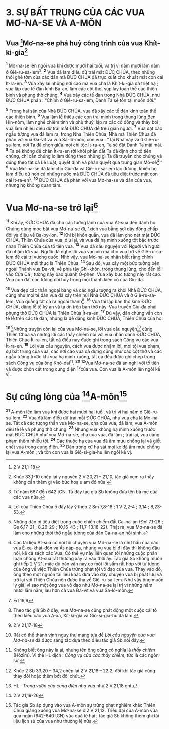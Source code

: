 # 3. SỰ BẤT TRUNG CỦA CÁC VUA MƠ-NA-SE VÀ A-MÔN
## Vua [^1*]Mơ-na-se phá huỷ công trình của vua Khít-ki-gia[^1]
<sup><b>1</b></sup> Mơ-na-se lên ngôi vua khi được mười hai tuổi, và trị vì năm mươi lăm năm ở Giê-ru-sa-lem[^2]. <sup><b>2</b></sup> Vua đã làm điều dữ trái mắt ĐỨC CHÚA, theo những thói ghê tởm của các dân mà ĐỨC CHÚA đã trục xuất cho khuất mắt con cái Ít-ra-en. <sup><b>3</b></sup> Vua xây lại những nơi cao mà vua cha là Khít-ki-gia đã triệt hạ ; vua lập các tế đàn kính Ba-an, làm các cột thờ, sụp lạy toàn thể các thiên binh và phụng thờ chúng. <sup><b>4</b></sup> Vua xây các tế đàn trong Nhà ĐỨC CHÚA, như ĐỨC CHÚA phán : “Chính ở Giê-ru-sa-lem, Danh Ta sẽ tồn tại muôn đời.”

<sup><b>5</b></sup> Trong hai sân của Nhà ĐỨC CHÚA, vua đã xây các tế đàn kính toàn thể các thiên binh. <sup><b>6</b></sup> Vua làm lễ thiêu các con trai mình trong thung lũng Ben Hin-nôm, làm nghề chiêm tinh và phù thuỷ, lập ra các cô đồng và thầy bói ; vua làm nhiều điều dữ trái mắt ĐỨC CHÚA để trêu giận người. <sup><b>7</b></sup> Vua đặt các ngẫu tượng vua đã làm ra, trong Nhà Thiên Chúa, Nhà mà Thiên Chúa đã phán với vua Đa-vít và vua Sa-lô-môn, con vua : “Tại Nhà này và ở Giê-ru-sa-lem, nơi Ta đã chọn giữa mọi chi tộc Ít-ra-en, Ta sẽ đặt Danh Ta mãi mãi. <sup><b>8</b></sup> Ta sẽ không để chân Ít-ra-en rời khỏi phần đất Ta đã định cho tổ tiên chúng, chỉ cần chúng lo làm đúng theo những gì Ta đã truyền cho chúng và đúng theo tất cả Lề Luật, quyết định và phán quyết qua trung gian Mô-sê[^3].” <sup><b>9</b></sup> Vua Mơ-na-se đã làm cho Giu-đa và Giê-ru-sa-lem lạc đường, khiến họ làm điều dữ hơn cả những nước mà ĐỨC CHÚA đã tiêu diệt trước mặt con cái Ít-ra-en[^4]. <sup><b>10</b></sup> ĐỨC CHÚA đã phán với vua Mơ-na-se và dân của vua, nhưng họ không quan tâm.

# Vua Mơ-na-se trở lại[^5]
<sup><b>11</b></sup> Khi ấy, ĐỨC CHÚA đã cho các tướng lãnh của vua Át-sua đến đánh họ. Chúng dùng móc bắt vua Mơ-na-se đi, [^2*]xích vua bằng sợi dây đồng chấp đôi và điệu về Ba-by-lon. <sup><b>12</b></sup> Khi bị khốn quẫn, vua đã làm cho nét mặt ĐỨC CHÚA, Thiên Chúa của vua, dịu lại, và vua đã hạ mình xuống tột bậc trước nhan Thiên Chúa của tổ tiên vua. <sup><b>13</b></sup> Vua đã cầu nguyện với Người và Người đã nhậm lời vua. Người đã nghe lời vua van xin mà cho vua trở về Giê-ru-sa-lem để cai trị vương quốc. Nhờ vậy, vua Mơ-na-se nhận biết rằng chính ĐỨC CHÚA mới thực là Thiên Chúa. <sup><b>14</b></sup> Sau đó, vua xây một bức tường bên ngoài Thành vua Đa-vít, về phía tây Ghi-khôn, trong thung lũng, cho đến lối vào Cửa Cá ; tường này bao quanh Ô-phen. Vua xây bức tường này rất cao. Vua còn đặt các tướng chỉ huy trong mọi thành kiên cố của Giu-đa.

<sup><b>15</b></sup> Vua dẹp các thần ngoại bang và các ngẫu tượng ra khỏi Nhà ĐỨC CHÚA, cũng như mọi tế đàn vua đã xây trên núi Nhà ĐỨC CHÚA và ở Giê-ru-sa-lem. Vua quẳng tất cả ra ngoài thành[^6]. <sup><b>16</b></sup> Vua tái lập bàn thờ kính ĐỨC CHÚA, dâng lễ tế kỳ an và tạ ơn trên bàn thờ này. Vua truyền Giu-đa phải phụng thờ ĐỨC CHÚA là Thiên Chúa Ít-ra-en. <sup><b>17</b></sup> Dù vậy, dân chúng vẫn còn tế lễ trên các tế đàn, nhưng là để dâng kính ĐỨC CHÚA, Thiên Chúa của họ.

<sup><b>18</b></sup> [^3*]Những truyện còn lại của vua Mơ-na-se, lời vua cầu nguyện[^7] cùng Thiên Chúa và những lời các thầy chiêm nói với vua nhân danh ĐỨC CHÚA, Thiên Chúa Ít-ra-en, tất cả điều này được ghi trong sách Công vụ các vua Ít-ra-en. <sup><b>19</b></sup> Lời vua cầu nguyện, cách vua được nhậm lời, mọi tội vua phạm, sự bất trung của vua, các nơi cao vua đã dựng cũng như các cột thờ và các ngẫu tượng trước khi vua hạ mình xuống, tất cả đều được ghi chép trong sách Công vụ của ông Khô-dai[^8]. <sup><b>20</b></sup> [^9]Vua Mơ-na-se đã an nghỉ với tổ tiên và được chôn cất trong cung điện [^10]của vua. Con vua là A-môn lên ngôi kế vị.

# Sự cứng lòng của [^4*]A-môn[^11]
<sup><b>21</b></sup> A-môn lên làm vua khi được hai mươi hai tuổi, và trị vì hai năm ở Giê-ru-sa-lem. <sup><b>22</b></sup> Vua đã làm điều dữ trái mắt ĐỨC CHÚA, như vua cha là Mơ-na-se. Tất cả các tượng thần vua Mơ-na-se, cha của vua, đã làm, vua A-môn đều tế lễ và phụng thờ chúng. <sup><b>23</b></sup> Nhưng vua không hạ mình xuống trước mặt ĐỨC CHÚA như vua Mơ-na-se, cha của vua, đã làm ; trái lại, vua càng phạm thêm nhiều tội. <sup><b>24</b></sup> Các thuộc hạ của vua đã âm mưu chống lại và giết chết vua trong cung điện. <sup><b>25</b></sup> Dân trong xứ hạ sát mọi kẻ đã âm mưu chống lại vua A-môn ; và tôn con vua là Giô-si-gia-hu lên ngôi kế vị.

[^1]: Khúc 33,1-10 chép lại y nguyên 2 V 20,21 – 21,10, tác giả xem ra thấy không cần thêm gì vào bức hoạ u ám đó nữa.
[^2]: Từ năm 687 đến 642 tCN. Từ đây tác giả Sb không đưa tên bà mẹ của các vua nữa.
[^3]: Lời của Thiên Chúa ở đây lấy ý theo 2 Sm 7,8-16 ; 1 V 2,2-4 ; 3,14 ; 8,23-53.
[^4]: Những dân bị tiêu diệt trong cuộc chiến chiếm đất Ca-na-an (Đnl 7,1-26 ; Gs 6,17-21 ; 8,26-29 ; 10,16-43 ; 11,7-13.18-22). Thật ra, vua Mơ-na-se đã làm cho những thói thờ ngẫu tượng của dân Ca-na-an hồi sinh.
[^5]: Các tài liệu Át-sua có nói tới chuyện vua Mơ-na-se là chư hầu của các vua Ê-xa-khát-đôn và Át-náp-pa, nhưng vụ vua bị đi đày thì không đâu nói, kể cả sách các Vua. Có thể vụ này liên quan tới những cuộc phản loạn chống Át-sua rất thường xảy ra vào thời ấy. Tác giả Sb không muốn ghi tiếp 2 V 21, mặc dù bản văn này có một lời sấm rất hợp với tư tưởng của ông về việc Thiên Chúa trừng phạt tội vô đạo của vua. Thay vào đó, ông theo một nguồn tài liệu khác đưa vào đây chuyện vua bị phát lưu và trở lại với Thiên Chúa nên được thả về Giê-ru-sa-lem. Như vậy ông muốn lý giải vì sao một ông vua vô đạo như Mơ-na-se lại trị vì những năm mươi lăm năm, lâu hơn cả vua Đa-vít và vua Sa-lô-môn.
[^6]: Theo tác giả Sb ở đây, vua Mơ-na-se cũng phát động một cuộc cải tổ theo kiểu các vua A-xa, Xít-ki-gia và Giô-si-gia-hu đã làm.
[^7]: Rất có thể thánh vịnh nguỵ thư mang tựa đề <i>Lời cầu nguyện của vua Mơ-na-se</i> đã được sáng tác dựa theo điều tác giả Sb nói đây.
[^8]: Không biết ông này là ai, nhưng tên ông cũng có nghĩa là <i>thầy chiêm</i> (<span class="hebrew-translit">Hôzîm</span>). Vì thế HL dịch : <i>Công vụ của các thầy chiêm</i>, tức là các ngôn sứ.
[^9]: Khúc 2 Sb 33,20 – 34,2 chép lại 2 V 21,18 – 22,2, đôi khi tác giả cũng thay đổi hoặc thêm bớt đôi chút.
[^10]: HL : <i>Trong vườn của cung điện nhà vua</i> như 2 V 21,18 ghi.
[^11]: Tác giả Sb áp dụng vào vua A-môn sự trừng phạt nghiêm khắc Thiên Chúa giáng xuống vua Mơ-na-se ở 2 V 21,12. Triều đại của A-môn vừa quá ngắn (642-640 tCN) vừa quá tệ hại ; tác giả Sb không thèm ghi tài liệu lịch sử của vua như thường lệ nữa.
[^1*]: 2 V 21,1-18
[^2*]: Ed 19,9
[^3*]: 2 V 21,17-18
[^4*]: 2 V 21,19-26

